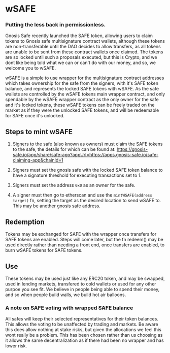 # wSAFE
### Putting the less back in permissionless.

Gnosis Safe recently launched the SAFE token, allowing users to claim tokens to Gnosis safe multisignature contract wallets, although these tokens are non-transferable until the DAO decides to allow transfers, as all tokens are unable to be sent from these contract wallets once claimed. The tokens are so locked until such a proposals executed, but this is Crypto, and we dont like being told what we can or can't do with our money, and so, we welcome you to wSAFE.

wSAFE is a simple to use wrapper for the multisignature contract addresses which takes ownership for the safe from the signers, with it's SAFE token balance, and represents the locked SAFE tokens with wSAFE. As the safe wallets are controlled by the wSAFE tokens main wrapper contract, and only spendable by the wSAFE wrapper contract as the only owner for the safe and it's locked tokens, these wSAFE tokens can be freely traded on the market as if they were the unlocked SAFE tokens, and will be redeemable for SAFE once it's unlocked.

## Steps to mint wSAFE
1. Signers to the safe (also known as owners) must claim the SAFE tokens to the safe, the details for which can be found at:
https://gnosis-safe.io/app/share/safe-app?appUrl=https://apps.gnosis-safe.io/safe-claiming-app&chainId=1

2. Signers must set the gnosis safe with the locked SAFE token balance to have a signature threshold for executing transactions set to 1.

3. Signers must set the address `0x0` as an owner for the safe.

4. A signer must then go to etherscan and use the `mintWSAFE(address target)` fn, setting the target as the desired location to send wSAFE to. This may be another gnosis safe address.

## Redemption
Tokens may be exchanged for SAFE with the wrapper once transfers for SAFE tokens are enabled. Steps will come later, but the fn redeem() may be used directly rather than needing a front end, once transfers are enabled, to burn wSAFE tokens for SAFE tokens.

## Use
These tokens may be used just like any ERC20 token, and may be swapped, used in lending markets, transfered to cold wallets or used for any other purpoe you see fit. We believe in people being able to spend their money, and so when people build walls, we build hot air balloons.

### A note on SAFE voting with wrapped SAFE balance
All safes will keep their selected representatives for their token balances. This allows the voting to be unaffected by trading and markets. Be aware this does allow nothing at stake risks, but given the allocations we feel this wont really be a problem. This has been chosen rather than us choosing as it allows the same decentralization as if there had been no wrapper and has lower risk.
